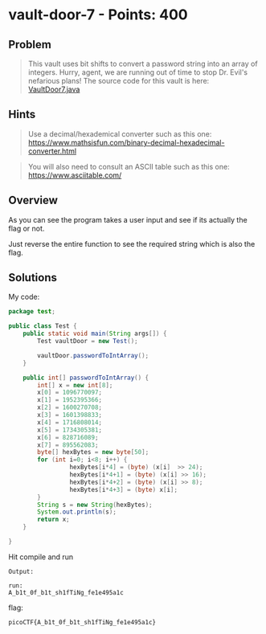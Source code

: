 # vault-door-7 - Points: 400

## Problem

> This vault uses bit shifts to convert a password string into an array of integers. Hurry, agent, we are running out of time to stop Dr. Evil's nefarious plans! The source code for this vault is here: [VaultDoor7.java](https://2019shell1.picoctf.com/static/9fc4e47b7a5f925b7f7230b4b3ef2d90/VaultDoor7.java)

## Hints

> Use a decimal/hexademical converter such as this one: https://www.mathsisfun.com/binary-decimal-hexadecimal-converter.html

> You will also need to consult an ASCII table such as this one: https://www.asciitable.com/

## Overview

As you can see the program takes a user input and see if its actually the flag or not.

Just reverse the entire function to see the required string which is also the flag.

## Solutions

My code:
```java
package test;

public class Test {
    public static void main(String args[]) {
        Test vaultDoor = new Test();

        vaultDoor.passwordToIntArray();
    }

    public int[] passwordToIntArray() {
        int[] x = new int[8];
        x[0] = 1096770097;
        x[1] = 1952395366;
        x[2] = 1600270708;
        x[3] = 1601398833;
        x[4] = 1716808014;
        x[5] = 1734305381;
        x[6] = 828716089;
        x[7] = 895562083;
        byte[] hexBytes = new byte[50];
        for (int i=0; i<8; i++) {
                 hexBytes[i*4] = (byte) (x[i]  >> 24);
                 hexBytes[i*4+1] = (byte) (x[i] >> 16);
                 hexBytes[i*4+2] = (byte) (x[i] >> 8);
                 hexBytes[i*4+3] = (byte) x[i];
        }
        String s = new String(hexBytes);
        System.out.println(s);
        return x;
    }

}
```
Hit compile and run
```
Output:

run:
A_b1t_0f_b1t_sh1fTiNg_fe1e495a1c
```

flag:
```
picoCTF{A_b1t_0f_b1t_sh1fTiNg_fe1e495a1c}
```
